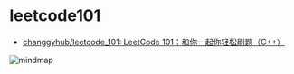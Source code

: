 # leetcode101

- [changgyhub/leetcode_101: LeetCode 101：和你一起你轻松刷题（C++）](https://github.com/changgyhub/leetcode_101/)

![mindmap](https://github.com/changgyhub/leetcode_101/raw/master/overview.png)
